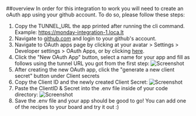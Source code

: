 ##overview
In order for this integration to work you will need to create an oAuth app using your github account.
To do so, please follow these steps:

1. Copy the TUNNEL_URL the app printed after running the cli command. Example: https://monday-integration-1.loca.lt
2. Navigate to [github.com](https://github.com/ 'github.com') and login to your github's account.
3. Navigate to OAuth apps page by clicking at your avatar > Settings > Developer settings > OAuth Apps, or by clicking [here](https://github.com/settings/developers 'here').
4. Click the "New OAuth App" button, select a name for your app and fill as follows using the tunnel URL you got from the first step: ![Screenshot](https://dapulse-res.cloudinary.com/image/upload/v1610367525/monday-apps-templates/github-node/Screen_Shot_2021-01-11_at_14.18.24.png)
5. After creating the new OAuth app, click the "generate a new client secret" button under Client secrets
6. Copy the Client ID and the newly created Client Secret: ![Screenshot](https://dapulse-res.cloudinary.com/image/upload/v1610369018/monday-apps-templates/github-node/Screen_Shot_2021-01-11_at_14.42.26.png)
7. Paste the ClientID & Secret into the .env file inside of your code directory: ![Screenshot](https://dapulse-res.cloudinary.com/image/upload/v1610369294/monday-apps-templates/github-node/Screen_Shot_2021-01-11_at_14.47.58.png)
8. Save the .env file and your app should be good to go! You can add one of the recipes to your board and try it out :)